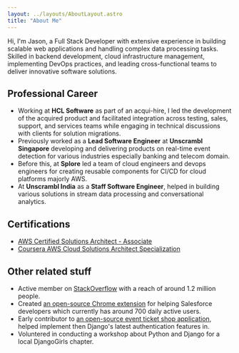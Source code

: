 ```yaml
---
layout: ../layouts/AboutLayout.astro
title: "About Me"
---
```


Hi, I'm Jason, a Full Stack Developer with extensive experience in building scalable web applications and handling complex data processing tasks. Skilled in backend development, cloud infrastructure management, implementing DevOps practices, and leading cross-functional teams to deliver innovative software solutions.

<!-- <div>
  <img src="/assets/dev.svg" class="sm:w-1/2 mx-auto" alt="coding dev illustration">
</div> -->

## Professional Career

 - Working at <b>HCL Software</b> as part of an acqui-hire, I led the development of the acquired product and facilitated integration across testing, sales, support, and services teams while engaging in technical discussions with clients for solution migrations.
 - Previously worked as a <b>Lead Software Engineer</b> at <b>Unscrambl Singapore</b> developing and delivering products on real-time event detection for various industries especially banking and telecom domain. 
 - Before this, at <b>Splore</b> led a team of cloud engineers and devops engineers for creating reusable components for CI/CD for cloud platforms majorly AWS.
 - At <b>Unscrambl India</b> as a <b>Staff Software Engineer</b>, helped in building various solutions in stream data processing and conversational analytics.


## Certifications

 - [AWS Certified Solutions Architect - Associate](https://www.credly.com/badges/49af37fa-cce7-425f-8c3b-ddfc34870fa6/public_url)
 - [Coursera AWS Cloud Solutions Architect Specialization](https://www.coursera.org/account/accomplishments/specialization/certificate/B8A3XAV3HFBX)


<!-- ## Academic Background

 - Bachelors of Engineering from Ramdeobaba College of Engineering & Management -->


## Other related stuff

 - Active member on [StackOverflow](https://stackoverflow.com/users/2932244/jroddynamite) with a reach of around 1.2 million people.
 - Created [an open-source Chrome extension](https://chromewebstore.google.com/detail/workbench-enhancer-beta/aeildolmfjhmlbbambcaobkjkhppphod) for helping Salesforce developers which currently has around 700 daily active users.
 - Early contributor to [an open-source event ticket shop application](https://github.com/pretix/pretix), helped implement then Django's latest authentication features in.
 - Voluntered in conducting a workshop about Python and Django for a local DjangoGirls chapter.
<!-- Add link? https://www.facebook.com/DjangoNagpur/posts/pfbid024gRhzerdq1JaDxuws3qox1ScshMdVAbeiZMsxy9oZ4n1p7YUGQr9yUqLgA21sgyjl -->
